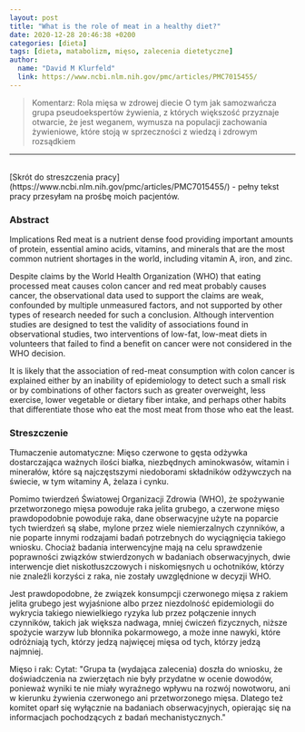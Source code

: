```yaml
---
layout: post
title: "What is the role of meat in a healthy diet?"
date: 2020-12-28 20:46:38 +0200
categories: [dieta]
tags: [dieta, matabolizm, mięso, zalecenia dietetyczne]
author:
  name: "David M Klurfeld"
  link: https://www.ncbi.nlm.nih.gov/pmc/articles/PMC7015455/
---
```

> Komentarz: Rola mięsa w zdrowej diecie
> O tym jak samozwańcza grupa pseudoekspertów żywienia, z których większość przyznaje otwarcie, że jest weganem, wymusza na populacji zachowania żywieniowe, które stoją w sprzeczności z wiedzą i zdrowym rozsądkiem

<hr>
<br>
[Skrót do streszczenia pracy](https://www.ncbi.nlm.nih.gov/pmc/articles/PMC7015455/) - pełny tekst pracy przesyłam na prośbę moich pacjentów.

### Abstract
Implications
Red meat is a nutrient dense food providing important amounts of protein, essential amino acids, vitamins, and minerals that are the most common nutrient shortages in the world, including vitamin A, iron, and zinc.

Despite claims by the World Health Organization (WHO) that eating processed meat causes colon cancer and red meat probably causes cancer, the observational data used to support the claims are weak, confounded by multiple unmeasured factors, and not supported by other types of research needed for such a conclusion. Although intervention studies are designed to test the validity of associations found in observational studies, two interventions of low-fat, low-meat diets in volunteers that failed to find a benefit on cancer were not considered in the WHO decision.

It is likely that the association of red-meat consumption with colon cancer is explained either by an inability of epidemiology to detect such a small risk or by combinations of other factors such as greater overweight, less exercise, lower vegetable or dietary fiber intake, and perhaps other habits that differentiate those who eat the most meat from those who eat the least.

### Streszczenie
Tłumaczenie automatyczne:
Mięso czerwone to gęsta odżywka dostarczająca ważnych ilości białka, niezbędnych aminokwasów, witamin i minerałów, które są najczęstszymi niedoborami składników odżywczych na świecie, w tym witaminy A, żelaza i cynku.

Pomimo twierdzeń Światowej Organizacji Zdrowia (WHO), że spożywanie przetworzonego mięsa powoduje raka jelita grubego, a czerwone mięso prawdopodobnie powoduje raka, dane obserwacyjne użyte na poparcie tych twierdzeń są słabe, mylone przez wiele niemierzalnych czynników, a nie poparte innymi rodzajami badań potrzebnych do wyciągnięcia takiego wniosku. Chociaż badania interwencyjne mają na celu sprawdzenie poprawności związków stwierdzonych w badaniach obserwacyjnych, dwie interwencje diet niskotłuszczowych i niskomięsnych u ochotników, którzy nie znaleźli korzyści z raka, nie zostały uwzględnione w decyzji WHO.

Jest prawdopodobne, że związek konsumpcji czerwonego mięsa z rakiem jelita grubego jest wyjaśnione albo przez niezdolność epidemiologii do wykrycia takiego niewielkiego ryzyka lub przez połączenie innych czynników, takich jak większa nadwaga, mniej ćwiczeń fizycznych, niższe spożycie warzyw lub błonnika pokarmowego, a może inne nawyki, które odróżniają tych, którzy jedzą najwięcej mięsa od tych, którzy jedzą najmniej.

Mięso i rak:
Cytat: "Grupa ta (wydająca zalecenia) doszła do wniosku, że doświadczenia na zwierzętach nie były przydatne w ocenie dowodów, ponieważ wyniki te nie miały wyraźnego wpływu na rozwój nowotworu, ani w kierunku żywienia czerwonego ani przetworzonego mięsa. Dlatego też komitet oparł się wyłącznie na badaniach obserwacyjnych, opierając się na informacjach pochodzących z badań mechanistycznych."
